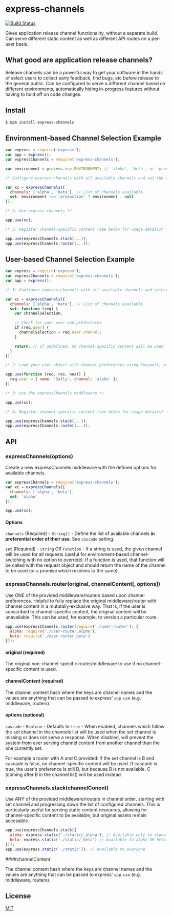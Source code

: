# express-channels

[![Build Status](https://travis-ci.org/adamterlson/express-channels.svg?branch=master)](https://travis-ci.org/adamterlson/express-channels)

Gives application release channel functionality, without a separate build.  Can serve different static content as well as different API routes on a per-user basis.

## What good are application release channels?

Release channels can be a powerful way to get your software in the hands of select users to collect early feedback, find bugs, etc before release to the general public.  Can be configured to serve a different channel based on different environments, automatically hiding in-progress features without having to hold off on code changes.

## Install

```sh
$ npm install express-channels
```

## Environment-based Channel Selection Example

```javascript
var express = require('express'); 
var app = express();
var expressChannels = require('express-channels');

var environment = process.env.ENVIRONMENT; // 'alpha', 'beta', or 'production'

/* Configure express-channels with all available channels and set the active one */

var xc = expressChannels({
  channels: ['alpha', 'beta'], // List of channels available
  set: environment !== 'production' ? environment : null
});

/* 2: Use express-channels */

app.use(xc);

/* 3: Register channel-specific content (see below for usage details) */

app.use(expressChannels.stack(...));
app.use(expressChannels.router(...));

```


## User-based Channel Selection Example

```javascript
var express = require('express');
var expressChannels = require('express-channels');
var app = express(); 

/* 1: Configure express-channels with all available channels and selection */

var xc = expressChannels({
  channels: ['alpha', 'beta'], // List of channels available
  set: function (req) {
    var channelSelection;

    // Check for your user and preferences
    if (req.user) {
      channelSelection = req.user.channel;
    }

    return; // If undefined, no channel-specific content will be used
  }
});

/* 2: Load your user object with channel preferences using Passport, etc */

app.use(function (req, res, next) {
  req.user = { name: 'Sally', channel: 'alpha' };
});

/* 3: Use the expressChannels middleware */

app.use(xc);

/* 4: Register channel-specific content (see below for usage details) */

app.use(expressChannels.stack(...));
app.use(expressChannels.router(...));

```

## API

### expressChannels(options)

Create a new expressChannels middleware with the defined options for available channels.

```javascript
var expressChannels = require('express-channels');
var xc = expressChannels({
  channels: ['alpha', 'beta'],
  set: 'alpha'
});

app.use(xc);
```

#### Options

`channels` (Required) - `String[]` - Define the list of available channels **in preferential order of their use**.  See `cascade` setting.

`set` (Required) - `String` OR `Function` - If a string is used, the given channel will be used for all requests (useful for environment-based channel-switching with no option to override).  If a function is used, that function will be called with the request object and should return the name of the channel to be used (or a promise which resolves to the same).


### expressChannels.router(original, channelContent[, options])

Use ONE of the provided middleware/routers based upon channel preferences.  Helpful to fully replace the original middleware/router with channel content in a mututally-exclusive way.  That is, if the user is subscribed to channel-specific content, the original content will be unavailable.  This can be used, for example, to version a particular route.

```javascript
app.use(expressChannels.router(require('./user-router'), {
  alpha: require('./user-router.alpha'),
  beta: require('./user-router.beta')
}));
```

#### original (required)

The original non-channel-specific router/middleware to use if no channel-specific content is used.

#### channelContent (required)

The channel content hash where the keys are channel names and the values are anything that can be passed to express' `app.use` (e.g. middleware, routers).

#### options (optional)

`cascade` - `Boolean` - Defaults to `true` - When enabled, channels which follow the set channel in the channels list will be used when the set channel is missing or does not serve a response.  When disabled, will prevent the system from ever serving channel content from another channel than the one currently set.

For example a router with A and C provided: if the set channel is B and cascade is false, no channel-specific content will be used.  If cascade is true, the user's preference is still B, but because B is not available, C (coming after B in the channel list) will be used instead. 

### expressChannels.stack(channelConent)

Use ANY of the provided middleware/routers in channel order, starting with set channel and progressing down the list of configured channels.  This is particularly useful for serving static content resources, allowing for channel-specific content to be available, but original assets remain accessible.

```javascript
app.use(expressChannels.stack({
  alpha: express.static('./static/_alpha'), // Available only to alpha subscribers
  beta: express.static('./static/_beta') // Available to alpha OR beta subscribers
}));
app.use(express.static('./static')); // Available to everyone
``` 


####channelContent

The channel content hash where the keys are channel names and the values are anything that can be passed to express' `app.use` (e.g. middleware, routers).

## License

[MIT](LICENSE)

